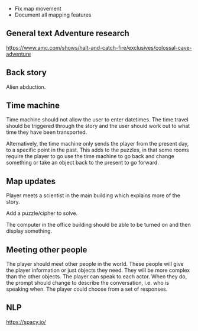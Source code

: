 - Fix map movement
- Document all mapping features

## General text Adventure research

https://www.amc.com/shows/halt-and-catch-fire/exclusives/colossal-cave-adventure

## Back story

Alien abduction.

## Time machine

Time machine should not allow the user to enter datetimes. The time travel should be triggered through the story and the user should work out to what time they have been transported.

Alternatively, the time machine only sends the player from the present day, to a specific point in the past. This adds to the puzzles, in that some rooms require the player to go use the time machine to go back and change something or take an object back to the present to go forward.

## Map updates

Player meets a scientist in the main building which explains more of the story.

Add a puzzle/cipher to solve.

The computer in the office building should be able to be turned on and then display something.

## Meeting other people

The player should meet other people in the world. These people will give the player information or just objects they need. They will be more complex than the other objects.
The player can speak to each actor. When they do, the prompt should change to describe the conversation, i.e. who is speaking when. The player could choose from a set of responses.

## NLP

https://spacy.io/
